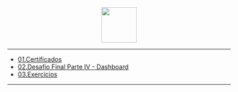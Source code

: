 
<div align="Center">
  <img width = "80" Height= "80" src="https://cdn-icons-png.flaticon.com/512/9850/9850908.png">

</div>

---

- [01.Certificados](https://github.com/Geronimonetto/Engenharia_dados_AWS/tree/main/Sprint_10/Certificados)
- [02.Desafio Final Parte IV - Dashboard](https://github.com/Geronimonetto/Engenharia_dados_AWS/tree/main/Sprint_10/Dashboard_final)
- [03.Exercícios](https://github.com/Geronimonetto/Engenharia_dados_AWS/tree/main/Sprint_10/Exerc%C3%ADcios)
---

